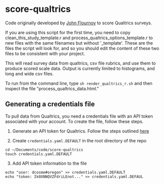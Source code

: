# score-qualtrics
Code originally developed by [John Flournoy](https://github.com/jflournoy) to score Qualtrics surveys.

If you are using this script for the first time, you need to copy clean_this_study_template.r and process_qualtrics_options_template.r to new files with the same filenames but without '_template'. These are the files the script will look for, and so you should edit the content of these two files to be consistent with your project.

This will read survey data from qualtrics, csv file rubrics, and use them to produce scored scale data. Output is currently limited to histograms, and long and wide csv files.

To run from the command line, type `sh render_qualtrics_r.sh` and then inspect the file "process_qualtrics_data.html."

## Generating a credentials file
To pull data from Qualtrics, you need a credentials file with an API token associated with your account. To create the file, follow these steps.

1. Generate an API token for Qualtrics. Follow the steps outlined [here](https://www.qualtrics.com/support/integrations/api-integration/overview/)

2. Create `credentials.yaml.DEFAULT` in the root directory of the repo

```{bash}
cd ~/Documents/code/score-qualtrics
touch credentials.yaml.DEFAULT
```

3. Add API token information to the file
```{bash}
echo "user: dcosme#oregon" >> credentials.yaml.DEFAULT
echo "token: Ik0XNNQVZFdriLEnot..." >> credentials.yaml.DEFAUL
```